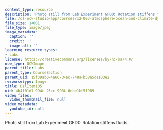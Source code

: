 ```yaml
---
content_type: resource
description: 'Photo still from Lab Experiment GFD0: Rotation stiffens fluids.'
file: /ol-ocw-studio-app/courses/12-003-atmosphere-ocean-and-climate-dynamics-fall-2008/4b4f01d7994c25cc99386ebe1bf51989_DzlItem105.jpg
file_size: 14001
file_type: image/jpeg
image_metadata:
  caption: ''
  credit: ''
  image-alt: ''
learning_resource_types:
- Labs
license: https://creativecommons.org/licenses/by-nc-sa/4.0/
ocw_type: OCWImage
parent_title: Labs
parent_type: CourseSection
parent_uid: 15f39ab3-4a66-34ac-748a-b58a5de103e2
resourcetype: Image
title: DzlItem105
uid: 4b4f01d7-994c-25cc-9938-6ebe1bf51989
video_files:
  video_thumbnail_file: null
video_metadata:
  youtube_id: null
---
```

Photo still from Lab Experiment GFD0: Rotation stiffens fluids.
